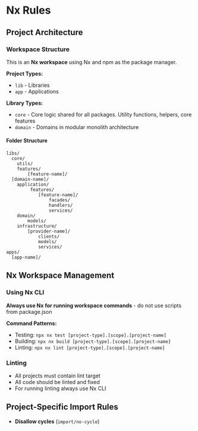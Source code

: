 # Nx Rules

## Project Architecture

### Workspace Structure
This is an **Nx workspace** using Nx and npm as the package manager.

**Project Types:**
- `lib` - Libraries
- `app` - Applications

**Library Types:**
- `core` - Core logic shared for all packages. Utility functions, helpers, core features
- `domain` - Domains in modular monolith architecture

#### Folder Structure
```
libs/
  core/
    utils/
    features/
        [feature-name]/  
  [domain-name]/
    application/
         features/
            [feature-name]/
                facades/
                handlers/
                services/
    domain/
        models/
    infrastructure/
        [provider-name]/
            clients/
            models/
            services/
apps/
  [app-name]/
```

## Nx Workspace Management

### Using Nx CLI
**Always use Nx for running workspace commands** - do not use scripts from package.json

**Command Patterns:**
- Testing: `npx nx test [project-type].[scope].[project-name]`
- Building: `npx nx build [project-type].[scope].[project-name]`
- Linting: `npx nx lint [project-type].[scope].[project-name]`

### Linting
- All projects must contain lint target
- All code should be linted and fixed
- For running linting always use Nx CLI

## Project-Specific Import Rules
- **Disallow cycles** (`import/no-cycle`)